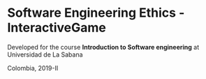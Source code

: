 # Software Engineering Ethics -InteractiveGame

Developed for the course __Introduction to Software engineering__ at Universidad de La Sabana

Colombia, 2019-II
